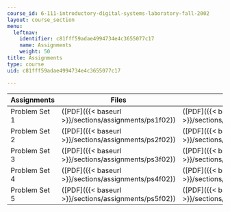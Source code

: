 ```yaml
---
course_id: 6-111-introductory-digital-systems-laboratory-fall-2002
layout: course_section
menu:
  leftnav:
    identifier: c81fff59adae4994734e4c3655077c17
    name: Assignments
    weight: 50
title: Assignments
type: course
uid: c81fff59adae4994734e4c3655077c17

---
```


| Assignments | Files | Solutions |
| --- | --- | --- |
| Problem Set 1 | ([PDF]({{< baseurl >}}/sections/assignments/ps1f02)) | ([PDF]({{< baseurl >}}/sections/assignments/ps1f02soln)) |
| Problem Set 2 | ([PDF]({{< baseurl >}}/sections/assignments/ps2f02)) | ([PDF]({{< baseurl >}}/sections/assignments/ps2f02soln)) |
| Problem Set 3 | ([PDF]({{< baseurl >}}/sections/assignments/ps3f02)) | ([PDF]({{< baseurl >}}/sections/assignments/ps3f02soln)) |
| Problem Set 4 | ([PDF]({{< baseurl >}}/sections/assignments/ps4f02)) | ([PDF]({{< baseurl >}}/sections/assignments/ps4f02soln)) |
| Problem Set 5 | ([PDF]({{< baseurl >}}/sections/assignments/ps5f02)) | ([PDF]({{< baseurl >}}/sections/assignments/ps5f02soln))